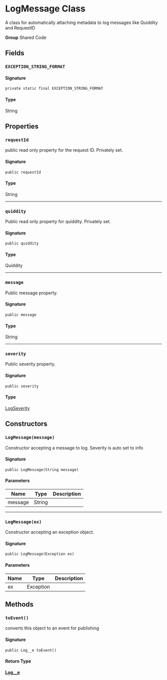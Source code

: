 # LogMessage Class

A class for automatically attaching metadata to log messages 
like Quiddity and RequestID

**Group** Shared Code

## Fields
### `EXCEPTION_STRING_FORMAT`

#### Signature
```apex
private static final EXCEPTION_STRING_FORMAT
```

#### Type
String

## Properties
### `requestId`

public read only property for the request ID. Privately set.

#### Signature
```apex
public requestId
```

#### Type
String

---

### `quiddity`

Public read only property for quiddity. Privately set.

#### Signature
```apex
public quiddity
```

#### Type
Quiddity

---

### `message`

Public message property.

#### Signature
```apex
public message
```

#### Type
String

---

### `severity`

Public severity property.

#### Signature
```apex
public severity
```

#### Type
[LogSeverity](LogSeverity.md)

## Constructors
### `LogMessage(message)`

Constructor accepting a message to log. 
Severity is auto set to info

#### Signature
```apex
public LogMessage(String message)
```

#### Parameters
| Name | Type | Description |
|------|------|-------------|
| message | String |  |

---

### `LogMessage(ex)`

Constructor accepting an exception object.

#### Signature
```apex
public LogMessage(Exception ex)
```

#### Parameters
| Name | Type | Description |
|------|------|-------------|
| ex | Exception |  |

## Methods
### `toEvent()`

converts this object to an event for publishing

#### Signature
```apex
public Log__e toEvent()
```

#### Return Type
**[Log__e](https://github.com/trailheadapps/apex-recipes/wiki/Log__e)**